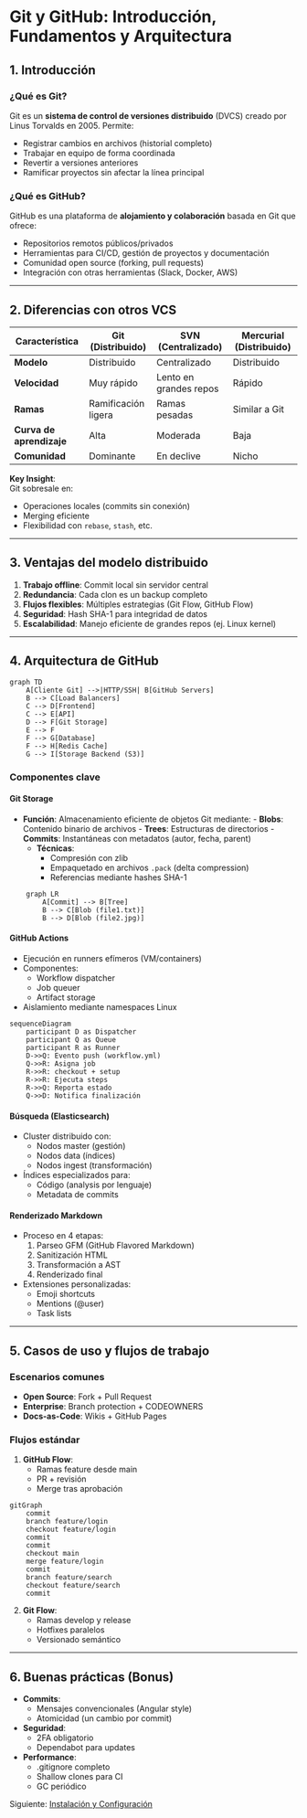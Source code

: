 
# Git y GitHub: Introducción, Fundamentos y Arquitectura

## 1. Introducción

### ¿Qué es Git?
Git es un **sistema de control de versiones distribuido** (DVCS) creado por Linus Torvalds en 2005. Permite:
- Registrar cambios en archivos (historial completo)
- Trabajar en equipo de forma coordinada
- Revertir a versiones anteriores
- Ramificar proyectos sin afectar la línea principal

### ¿Qué es GitHub?
GitHub es una plataforma de **alojamiento y colaboración** basada en Git que ofrece:
- Repositorios remotos públicos/privados
- Herramientas para CI/CD, gestión de proyectos y documentación
- Comunidad open source (forking, pull requests)
- Integración con otras herramientas (Slack, Docker, AWS)

---

## 2. Diferencias con otros VCS

| Característica       | Git (Distribuido)       | SVN (Centralizado)      | Mercurial (Distribuido) |
|----------------------|-------------------------|-------------------------|-------------------------|
| **Modelo**           | Distribuido             | Centralizado            | Distribuido             |
| **Velocidad**        | Muy rápido             | Lento en grandes repos  | Rápido                  |
| **Ramas**           | Ramificación ligera    | Ramas pesadas          | Similar a Git           |
| **Curva de aprendizaje** | Alta               | Moderada               | Baja                    |
| **Comunidad**       | Dominante              | En declive             | Nicho                   |

**Key Insight**:  
Git sobresale en:
- Operaciones locales (commits sin conexión)
- Merging eficiente
- Flexibilidad con `rebase`, `stash`, etc.

---

## 3. Ventajas del modelo distribuido

1. **Trabajo offline**: Commit local sin servidor central
2. **Redundancia**: Cada clon es un backup completo
3. **Flujos flexibles**: Múltiples estrategias (Git Flow, GitHub Flow)
4. **Seguridad**: Hash SHA-1 para integridad de datos
5. **Escalabilidad**: Manejo eficiente de grandes repos (ej. Linux kernel)

---

## 4. Arquitectura de GitHub

```mermaid
graph TD
    A[Cliente Git] -->|HTTP/SSH| B[GitHub Servers]
    B --> C[Load Balancers]
    C --> D[Frontend]
    C --> E[API]
    D --> F[Git Storage]
    E --> F
    F --> G[Database]
    F --> H[Redis Cache]
    G --> I[Storage Backend (S3)]
```
### Componentes clave

#### Git Storage
- **Función**: Almacenamiento eficiente de objetos Git mediante:
      - **Blobs**: Contenido binario de archivos
      - **Trees**: Estructuras de directorios
      - **Commits**: Instantáneas con metadatos (autor, fecha, parent)
    - **Técnicas**:
      - Compresión con zlib
      - Empaquetado en archivos `.pack` (delta compression)
      - Referencias mediante hashes SHA-1

```mermaid
    graph LR
        A[Commit] --> B[Tree]
        B --> C[Blob (file1.txt)]
        B --> D[Blob (file2.jpg)]
```
#### GitHub Actions
- Ejecución en runners efímeros (VM/containers)
- Componentes:
  - Workflow dispatcher
  - Job queuer
  - Artifact storage
- Aislamiento mediante namespaces Linux
```mermaid
sequenceDiagram
    participant D as Dispatcher
    participant Q as Queue
    participant R as Runner
    D->>Q: Evento push (workflow.yml)
    Q->>R: Asigna job
    R->>R: checkout + setup
    R->>R: Ejecuta steps
    R->>Q: Reporta estado
    Q->>D: Notifica finalización
```
#### Búsqueda (Elasticsearch)
- Cluster distribuido con:
  - Nodos master (gestión)
  - Nodos data (índices)
  - Nodos ingest (transformación)
- Índices especializados para:
  - Código (analysis por lenguaje)
  - Metadata de commits

#### Renderizado Markdown
- Proceso en 4 etapas:
  1. Parseo GFM (GitHub Flavored Markdown)
  2. Sanitización HTML
  3. Transformación a AST
  4. Renderizado final
- Extensiones personalizadas:
  - Emoji shortcuts
  - Mentions (@user)
  - Task lists

---

## 5. Casos de uso y flujos de trabajo

### Escenarios comunes
- **Open Source**: Fork + Pull Request
- **Enterprise**: Branch protection + CODEOWNERS
- **Docs-as-Code**: Wikis + GitHub Pages

### Flujos estándar
1. **GitHub Flow**:
   - Ramas feature desde main
   - PR + revisión
   - Merge tras aprobación

```mermaid
gitGraph
    commit
    branch feature/login
    checkout feature/login
    commit
    commit
    checkout main
    merge feature/login
    commit
    branch feature/search
    checkout feature/search
    commit
```
2. **Git Flow**:
   - Ramas develop y release
   - Hotfixes paralelos
   - Versionado semántico

---

## 6. Buenas prácticas (Bonus)
- **Commits**:
  - Mensajes convencionales (Angular style)
  - Atomicidad (un cambio por commit)
- **Seguridad**:
  - 2FA obligatorio
  - Dependabot para updates
- **Performance**:
  - .gitignore completo
  - Shallow clones para CI
  - GC periódico

Siguiente: [Instalación y Configuración](2-instalacion-config.md)  
